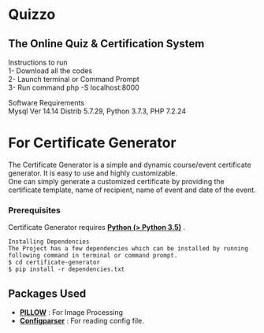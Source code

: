 # Quizzo  
## The Online Quiz & Certification System  

Instructions to run  
1- Download all the codes  
2- Launch terminal or Command Prompt  
3- Run command php -S localhost:8000  
  
  
Software Requirements  
Mysql Ver 14.14 Distrib 5.7.29, Python 3.7.3, PHP 7.2.24   




# For Certificate Generator    
The Certificate Generator is a simple and dynamic course/event certificate generator. It is easy to use and highly customizable.  
One can simply generate a customized certificate by providing the certificate template, name of recipient, name of event and date of the event.   
 
### Prerequisites  
Certificate Generator requires [ **Python (> Python 3.5)**](https://www.python.org/) .  

```
Installing Dependencies
The Project has a few dependencies which can be installed by running following command in terminal or command prompt.
$ cd certificate-generator
$ pip install -r dependencies.txt 

```

## Packages Used

- **[PILLOW](https://pillow.readthedocs.io/en/stable/)** : For Image Processing
- **[Configparser](https://docs.python.org/3/library/configparser.html)** : For reading config file.


